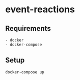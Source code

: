 # event-reactions

## Requirements

    - docker
    - docker-compose

## Setup

```bash
docker-compose up
```